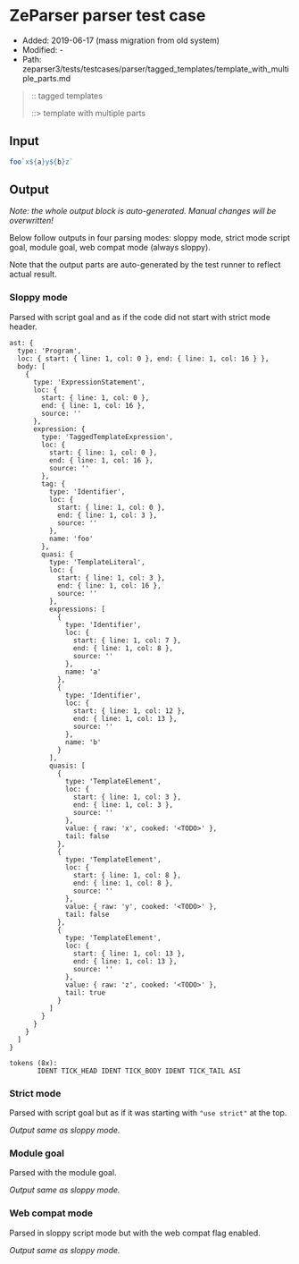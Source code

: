 # ZeParser parser test case

- Added: 2019-06-17 (mass migration from old system)
- Modified: -
- Path: zeparser3/tests/testcases/parser/tagged_templates/template_with_multiple_parts.md

> :: tagged templates
>
> ::> template with multiple parts

## Input

`````js
foo`x${a}y${b}z`
`````

## Output

_Note: the whole output block is auto-generated. Manual changes will be overwritten!_

Below follow outputs in four parsing modes: sloppy mode, strict mode script goal, module goal, web compat mode (always sloppy).

Note that the output parts are auto-generated by the test runner to reflect actual result.

### Sloppy mode

Parsed with script goal and as if the code did not start with strict mode header.

`````
ast: {
  type: 'Program',
  loc: { start: { line: 1, col: 0 }, end: { line: 1, col: 16 } },
  body: [
    {
      type: 'ExpressionStatement',
      loc: {
        start: { line: 1, col: 0 },
        end: { line: 1, col: 16 },
        source: ''
      },
      expression: {
        type: 'TaggedTemplateExpression',
        loc: {
          start: { line: 1, col: 0 },
          end: { line: 1, col: 16 },
          source: ''
        },
        tag: {
          type: 'Identifier',
          loc: {
            start: { line: 1, col: 0 },
            end: { line: 1, col: 3 },
            source: ''
          },
          name: 'foo'
        },
        quasi: {
          type: 'TemplateLiteral',
          loc: {
            start: { line: 1, col: 3 },
            end: { line: 1, col: 16 },
            source: ''
          },
          expressions: [
            {
              type: 'Identifier',
              loc: {
                start: { line: 1, col: 7 },
                end: { line: 1, col: 8 },
                source: ''
              },
              name: 'a'
            },
            {
              type: 'Identifier',
              loc: {
                start: { line: 1, col: 12 },
                end: { line: 1, col: 13 },
                source: ''
              },
              name: 'b'
            }
          ],
          quasis: [
            {
              type: 'TemplateElement',
              loc: {
                start: { line: 1, col: 3 },
                end: { line: 1, col: 3 },
                source: ''
              },
              value: { raw: 'x', cooked: '<TODO>' },
              tail: false
            },
            {
              type: 'TemplateElement',
              loc: {
                start: { line: 1, col: 8 },
                end: { line: 1, col: 8 },
                source: ''
              },
              value: { raw: 'y', cooked: '<TODO>' },
              tail: false
            },
            {
              type: 'TemplateElement',
              loc: {
                start: { line: 1, col: 13 },
                end: { line: 1, col: 13 },
                source: ''
              },
              value: { raw: 'z', cooked: '<TODO>' },
              tail: true
            }
          ]
        }
      }
    }
  ]
}

tokens (8x):
       IDENT TICK_HEAD IDENT TICK_BODY IDENT TICK_TAIL ASI
`````

### Strict mode

Parsed with script goal but as if it was starting with `"use strict"` at the top.

_Output same as sloppy mode._

### Module goal

Parsed with the module goal.

_Output same as sloppy mode._

### Web compat mode

Parsed in sloppy script mode but with the web compat flag enabled.

_Output same as sloppy mode._
